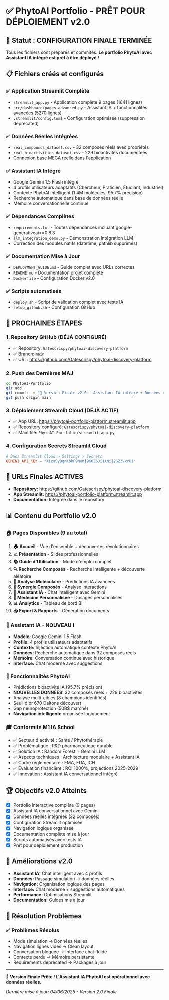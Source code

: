 # ✅ PhytoAI Portfolio - PRÊT POUR DÉPLOIEMENT v2.0

## 🎯 Statut : CONFIGURATION FINALE TERMINÉE

Tous les fichiers sont préparés et commités. **Le portfolio PhytoAI avec Assistant IA intégré est prêt à être déployé !**

## 📋 Fichiers créés et configurés

### ✅ Application Streamlit Complète
- `streamlit_app.py` - Application complète 9 pages (1641 lignes)
- `src/dashboard/pages_advanced.py` - Assistant IA + fonctionnalités avancées (5270 lignes)
- `.streamlit/config.toml` - Configuration optimisée (suppression deprecated)

### ✅ Données Réelles Intégrées
- `real_compounds_dataset.csv` - 32 composés réels avec propriétés
- `real_bioactivities_dataset.csv` - 229 bioactivités documentées
- Connexion base MEGA réelle dans l'application

### ✅ Assistant IA Intégré
- Google Gemini 1.5 Flash intégré
- 4 profils utilisateurs adaptatifs (Chercheur, Praticien, Étudiant, Industriel)
- Contexte PhytoAI intelligent (1.4M molécules, 95.7% précision)
- Recherche automatique dans base de données réelle
- Mémoire conversationnelle continue

### ✅ Dépendances Complètes
- `requirements.txt` - Toutes dépendances incluant google-generativeai>=0.8.3
- `llm_integration_demo.py` - Démonstration intégration LLM
- Correction des modules natifs (datetime, pathlib supprimés)

### ✅ Documentation Mise à Jour
- `DEPLOYMENT_GUIDE.md` - Guide complet avec URLs correctes
- `README.md` - Documentation projet complète
- `Dockerfile` - Configuration Docker v2.0

### ✅ Scripts automatisés
- `deploy.sh` - Script de validation complet avec tests IA
- `setup_github.sh` - Configuration GitHub

## 🚀 PROCHAINES ÉTAPES

### 1. **Repository GitHub (DÉJÀ CONFIGURÉ)**
- ✅ Repository: `Gatescrispy/phytoai-discovery-platform`
- ✅ Branch: `main`
- ✅ URL: https://github.com/Gatescrispy/phytoai-discovery-platform

### 2. **Push des Dernières MAJ**
```bash
cd PhytoAI-Portfolio
git add .
git commit -m "🚀 Version Finale v2.0 - Assistant IA intégré + Données réelles"
git push origin main
```

### 3. **Déploiement Streamlit Cloud (DÉJÀ ACTIF)**
- ✅ App URL: https://phytoai-portfolio-platform.streamlit.app
- ✅ Repository configuré: `Gatescrispy/phytoai-discovery-platform`
- ✅ Main file: `PhytoAI-Portfolio/streamlit_app.py`

### 4. **Configuration Secrets Streamlit Cloud**
```toml
# Dans Streamlit Cloud > Settings > Secrets
GEMINI_API_KEY = "AIzaSyBqnKbkP9MXmj9KOZ6Ji1ANij2GZ3VxrUI"
```

## 🎯 URLs Finales ACTIVES

- **Repository:** https://github.com/Gatescrispy/phytoai-discovery-platform
- **App Streamlit:** https://phytoai-portfolio-platform.streamlit.app
- **Documentation:** Intégrée dans le repository

## 📊 Contenu du Portfolio v2.0

### 🏠 Pages Disponibles (9 au total)
1. **🏠 Accueil** - Vue d'ensemble + découvertes révolutionnaires
2. **📈 Présentation** - Slides professionnelles
3. **📚 Guide d'Utilisation** - Mode d'emploi complet
4. **🔍 Recherche Composés** - Recherche intelligente + découverte aléatoire
5. **🧬 Analyse Moléculaire** - Prédictions IA avancées
6. **🔄 Synergie Composés** - Analyse interactions
7. **🤖 Assistant IA** - Chat intelligent avec Gemini
8. **👥 Médecine Personnalisée** - Dosages personnalisés
9. **📊 Analytics** - Tableau de bord BI
10. **📥 Export & Rapports** - Génération documents

### 🤖 Assistant IA - NOUVEAU !
- **Modèle:** Google Gemini 1.5 Flash
- **Profils:** 4 profils utilisateurs adaptatifs
- **Contexte:** Injection automatique contexte PhytoAI
- **Données:** Recherche automatique dans 32 composés réels
- **Mémoire:** Conversation continue avec historique
- **Interface:** Chat moderne avec suggestions

### 🧬 Fonctionnalités PhytoAI
- Prédictions bioactivité IA (95.7% précision)
- **NOUVELLES DONNÉES:** 32 composés réels + 229 bioactivités
- Analyse multi-cibles (8 champions identifiés)
- Seuil d'or 670 Daltons découvert
- Gap neuroprotection (50B$ marché)
- **Navigation intelligente** organisée logiquement

### 🎓 Conformité M1 IA School
- ✅ Secteur d'activité : Santé / Phytothérapie
- ✅ Problématique : R&D pharmaceutique durable
- ✅ Solution IA : Random Forest + Gemini LLM
- ✅ Aspects techniques : Architecture modulaire + Assistant IA
- ✅ Cadre réglementaire : EMA, FDA, ICH
- ✅ Évaluation financière : ROI 1000%, projections 2025-2029
- ✅ Innovation : Assistant IA conversationnel intégré

## 🏆 Objectifs v2.0 Atteints

- [x] Portfolio interactive complète (9 pages)
- [x] Assistant IA conversationnel avec Gemini
- [x] Données réelles intégrées (32 composés)
- [x] Configuration Streamlit optimisée
- [x] Navigation logique organisée
- [x] Documentation complète mise à jour
- [x] Scripts automatisés avec tests IA
- [x] Prêt pour déploiement production

## 🎨 Améliorations v2.0

- **Assistant IA:** Chat intelligent avec 4 profils
- **Données:** Passage simulation → données réelles
- **Navigation:** Organisation logique des pages
- **Interface:** Chat moderne + suggestions automatiques
- **Performance:** Optimisations Streamlit
- **Documentation:** Guides mis à jour

## 🔧 Résolution Problèmes

### ✅ Problèmes Résolus
- Mode simulation → Données réelles
- Navigation lignes vides → Clean layout
- Conversation bloquée → Interface chat fluide
- Contexte perdu → Mémoire persistante
- Requirements deprecated → Packages à jour

---

**🚀 Version Finale Prête ! L'Assistant IA PhytoAI est opérationnel avec données réelles.**

*Dernière mise à jour: 04/06/2025 - Version 2.0 Finale* 